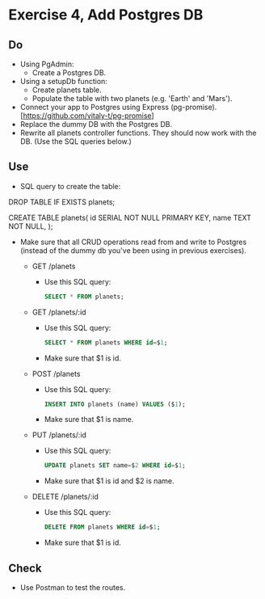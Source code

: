 # Exercise 4, Add Postgres DB
## Do
- Using PgAdmin:
  - Create a Postgres DB.
- Using a setupDb function:
  - Create planets table.
  - Populate the table with two planets (e.g. 'Earth' and 'Mars').
- Connect your app to Postgres using Express (pg-promise). [https://github.com/vitaly-t/pg-promise]
- Replace the dummy DB with the Postgres DB.
- Rewrite all planets controller functions. They should now work with the DB. (Use the SQL queries below.)

## Use
- SQL query to create the table:

DROP TABLE IF EXISTS planets;

CREATE TABLE planets(
  id SERIAL NOT NULL PRIMARY KEY,
  name TEXT NOT NULL,
);

- Make sure that all CRUD operations read from and write to Postgres (instead of the dummy db you've been using in previous exercises).

  - GET /planets
     - Use this SQL query:
       ```sql
       SELECT * FROM planets;
       ```

  - GET /planets/:id
    - Use this SQL query:
      ```sql
      SELECT * FROM planets WHERE id=$1;
      ```
    - Make sure that $1 is id.
  - POST /planets
    - Use this SQL query:
      ```sql
      INSERT INTO planets (name) VALUES ($1);
      ```
    - Make sure that $1 is name.
  - PUT /planets/:id
    - Use this SQL query:
      ```sql
      UPDATE planets SET name=$2 WHERE id=$1;
      ```
    - Make sure that $1 is id and $2 is name.
  - DELETE /planets/:id
    - Use this SQL query:
      ```sql
      DELETE FROM planets WHERE id=$1;
      ```
    - Make sure that $1 is id.

## Check
- Use Postman to test the routes.
